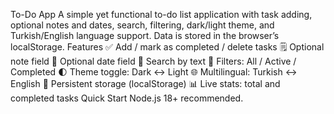To-Do App
A simple yet functional to-do list application with task adding, optional notes and dates, search, filtering, dark/light theme, and Turkish/English language support. Data is stored in the browser’s localStorage.
Features
✅ Add / mark as completed / delete tasks
🗒️ Optional note field
📅 Optional date field
🔎 Search by text
🔀 Filters: All / Active / Completed
🌓 Theme toggle: Dark ↔ Light
🌐 Multilingual: Turkish ↔ English
💾 Persistent storage (localStorage)
📊 Live stats: total and completed tasks
Quick Start
Node.js 18+ recommended.

